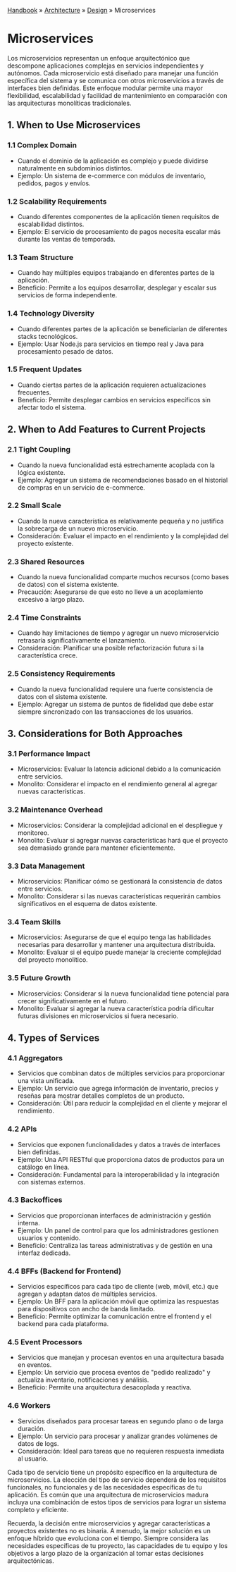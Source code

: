 [Handbook](/readme.md) » [Architecture](/architecture/readme.md) » [Design](/architecture/design/readme.md) » Microservices

# Microservices

Los microservicios representan un enfoque arquitectónico que descompone aplicaciones complejas en 
servicios independientes y autónomos. Cada microservicio está diseñado para manejar una función específica 
del sistema y se comunica con otros microservicios a través de interfaces bien definidas. Este enfoque modular 
permite una mayor flexibilidad, escalabilidad y facilidad de mantenimiento en comparación con las arquitecturas 
monolíticas tradicionales.

## 1. **When to Use Microservices**

### 1.1 **Complex Domain**
- Cuando el dominio de la aplicación es complejo y puede dividirse naturalmente en subdominios distintos.
- Ejemplo: Un sistema de e-commerce con módulos de inventario, pedidos, pagos y envíos.

### 1.2 **Scalability Requirements**
- Cuando diferentes componentes de la aplicación tienen requisitos de escalabilidad distintos.
- Ejemplo: El servicio de procesamiento de pagos necesita escalar más durante las ventas de temporada.

### 1.3 **Team Structure**
- Cuando hay múltiples equipos trabajando en diferentes partes de la aplicación.
- Beneficio: Permite a los equipos desarrollar, desplegar y escalar sus servicios de forma independiente.

### 1.4 **Technology Diversity**
- Cuando diferentes partes de la aplicación se beneficiarían de diferentes stacks tecnológicos.
- Ejemplo: Usar Node.js para servicios en tiempo real y Java para procesamiento pesado de datos.

### 1.5 **Frequent Updates**
- Cuando ciertas partes de la aplicación requieren actualizaciones frecuentes.
- Beneficio: Permite desplegar cambios en servicios específicos sin afectar todo el sistema.

## 2. **When to Add Features to Current Projects**

### 2.1 **Tight Coupling**
- Cuando la nueva funcionalidad está estrechamente acoplada con la lógica existente.
- Ejemplo: Agregar un sistema de recomendaciones basado en el historial de compras en un servicio de e-commerce.

### 2.2 **Small Scale**
- Cuando la nueva característica es relativamente pequeña y no justifica la sobrecarga de un nuevo microservicio.
- Consideración: Evaluar el impacto en el rendimiento y la complejidad del proyecto existente.

### 2.3 **Shared Resources**
- Cuando la nueva funcionalidad comparte muchos recursos (como bases de datos) con el sistema existente.
- Precaución: Asegurarse de que esto no lleve a un acoplamiento excesivo a largo plazo.

### 2.4 **Time Constraints**
- Cuando hay limitaciones de tiempo y agregar un nuevo microservicio retrasaría significativamente el lanzamiento.
- Consideración: Planificar una posible refactorización futura si la característica crece.

### 2.5 **Consistency Requirements**
- Cuando la nueva funcionalidad requiere una fuerte consistencia de datos con el sistema existente.
- Ejemplo: Agregar un sistema de puntos de fidelidad que debe estar siempre sincronizado con las transacciones de los usuarios.

## 3. **Considerations for Both Approaches**

### 3.1 **Performance Impact**
- Microservicios: Evaluar la latencia adicional debido a la comunicación entre servicios.
- Monolito: Considerar el impacto en el rendimiento general al agregar nuevas características.

### 3.2 **Maintenance Overhead**
- Microservicios: Considerar la complejidad adicional en el despliegue y monitoreo.
- Monolito: Evaluar si agregar nuevas características hará que el proyecto sea demasiado grande para mantener eficientemente.

### 3.3 **Data Management**
- Microservicios: Planificar cómo se gestionará la consistencia de datos entre servicios.
- Monolito: Considerar si las nuevas características requerirán cambios significativos en el esquema de datos existente.

### 3.4 **Team Skills**
- Microservicios: Asegurarse de que el equipo tenga las habilidades necesarias para desarrollar y mantener una arquitectura distribuida.
- Monolito: Evaluar si el equipo puede manejar la creciente complejidad del proyecto monolítico.

### 3.5 **Future Growth**
- Microservicios: Considerar si la nueva funcionalidad tiene potencial para crecer significativamente en el futuro.
- Monolito: Evaluar si agregar la nueva característica podría dificultar futuras divisiones en microservicios si fuera necesario.

## 4. **Types of Services**

### 4.1 **Aggregators**
- Servicios que combinan datos de múltiples servicios para proporcionar una vista unificada.
- Ejemplo: Un servicio que agrega información de inventario, precios y reseñas para mostrar detalles completos de un producto.
- Consideración: Útil para reducir la complejidad en el cliente y mejorar el rendimiento.

### 4.2 **APIs**
- Servicios que exponen funcionalidades y datos a través de interfaces bien definidas.
- Ejemplo: Una API RESTful que proporciona datos de productos para un catálogo en línea.
- Consideración: Fundamental para la interoperabilidad y la integración con sistemas externos.

### 4.3 **Backoffices**
- Servicios que proporcionan interfaces de administración y gestión interna.
- Ejemplo: Un panel de control para que los administradores gestionen usuarios y contenido.
- Beneficio: Centraliza las tareas administrativas y de gestión en una interfaz dedicada.

### 4.4 **BFFs (Backend for Frontend)**
- Servicios específicos para cada tipo de cliente (web, móvil, etc.) que agregan y adaptan datos de múltiples servicios.
- Ejemplo: Un BFF para la aplicación móvil que optimiza las respuestas para dispositivos con ancho de banda limitado.
- Beneficio: Permite optimizar la comunicación entre el frontend y el backend para cada plataforma. 

### 4.5 **Event Processors**
- Servicios que manejan y procesan eventos en una arquitectura basada en eventos.
- Ejemplo: Un servicio que procesa eventos de "pedido realizado" y actualiza inventario, notificaciones y análisis.
- Beneficio: Permite una arquitectura desacoplada y reactiva.

### 4.6 **Workers**
- Servicios diseñados para procesar tareas en segundo plano o de larga duración.
- Ejemplo: Un servicio para procesar y analizar grandes volúmenes de datos de logs.
- Consideración: Ideal para tareas que no requieren respuesta inmediata al usuario.

Cada tipo de servicio tiene un propósito específico en la arquitectura de microservicios. La elección del tipo de servicio dependerá de los requisitos funcionales, no funcionales y de las necesidades específicas de tu aplicación. Es común que una arquitectura de microservicios madura incluya una combinación de estos tipos de servicios para lograr un sistema completo y eficiente.

Recuerda, la decisión entre microservicios y agregar características a proyectos existentes no es binaria. A menudo, la mejor solución es un enfoque híbrido que evoluciona con el tiempo. Siempre considera las necesidades específicas de tu proyecto, las capacidades de tu equipo y los objetivos a largo plazo de la organización al tomar estas decisiones arquitectónicas.